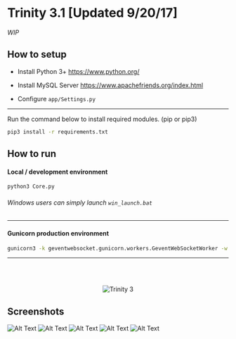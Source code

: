 Trinity 3.1 [Updated 9/20/17]
====
*WIP*

How to setup
-------------------
- Install Python 3+
https://www.python.org/

- Install MySQL Server
https://www.apachefriends.org/index.html

- Configure `app/Settings.py`

--------------------
Run the command below to install required modules. (pip or pip3)

```sh
pip3 install -r requirements.txt
```

How to run
----------------
#### Local / development environment
```sh
python3 Core.py
```
###### Windows users can simply launch `win_launch.bat`
--------------------

#### Gunicorn production environment
```sh
gunicorn3 -k geventwebsocket.gunicorn.workers.GeventWebSocketWorker -w 1 Core:app
```

----------------

<br /><br />

<p align="center">
  <img src="http://i.imgur.com/k8I15Gh.png" alt="Trinity 3"/>
</p>

## Screenshots
![Alt Text](http://image.prntscr.com/image/8c36a0e9d5eb4c3aa23806032e39f341.png)
![Alt Text](http://image.prntscr.com/image/019c80da5c47430d957787dcfeb3fc01.png)
![Alt Text](http://image.prntscr.com/image/e6951df674ed496b827154942bc91f08.png)
![Alt Text](http://image.prntscr.com/image/52f4fd5e66e74fcaad8fe50ca54ae043.png)
![Alt Text](http://image.prntscr.com/image/4ae0d358e96f4048a117dd73f58c4588.png)
